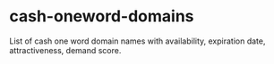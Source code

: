 # cash-oneword-domains
List of cash one word domain names with availability, expiration date, attractiveness, demand score.
